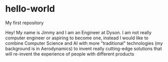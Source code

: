 # hello-world
My first repository

Hey! My name is Jimmy and I am an Engineer at Dyson. I am not really computer engineer or aspiring to become one, instead I would like to combine Computer Science and AI with more "traditional" technologies (my background is in Aerodynamics) to invent really cutting-edge solutions that will re-invent the experience of people with different products
